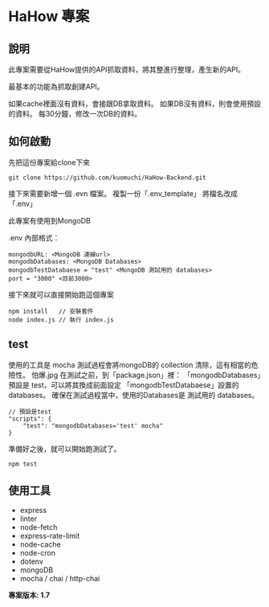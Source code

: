 # HaHow 專案

## 說明
此專案需要從HaHow提供的API抓取資料，將其整進行整理，產生新的API。

最基本的功能為抓取創建API。

如果cache裡面沒有資料，會接跟DB拿取資料。
如果DB沒有資料，則會使用預設的資料。
每30分鐘，修改一次DB的資料。

## 如何啟動
先把這份專案給clone下來
```
git clone https://github.com/kuomuchi/HaHow-Backend.git
```
接下來需要新增一個 .evn 檔案。
複製一份「.env_template」
將檔名改成「.env」

此專案有使用到MongoDB

.env 內部格式：
```
mongodbURL: <MongoDB 連線url>
mongodbDatabases: <MongoDB Databases>
mongodbTestDatabaese = "test" <MongoDB 測試用的 databases>
port = "3000" <目前3000>
```

接下來就可以直接開始跑這個專案

```
npm install   // 安裝套件
node index.js // 執行 index.js
```

## test
使用的工具是 mocha
測試過程會將mongoDB的 collection 清除，這有相當的危險性。 怕爆.jpg
在測試之前，到「package.json」裡：
「mongodbDatabases」預設是 test，可以將其換成前面設定 「mongodbTestDatabaese」設置的 databases。
確保在測試過程當中，使用的Databases是 測試用的 databases。

```
// 預設是test
"scripts": {
    "test": "mongodbDatabases='test' mocha"
}
```

準備好之後，就可以開始跑測試了。

```
npm test
```


## 使用工具
* express
* linter
* node-fetch
* express-rate-limit
* node-cache
* node-cron
* dotenv
* mongoDB
* mocha / chai / http-chai

**專案版本: 1.7**